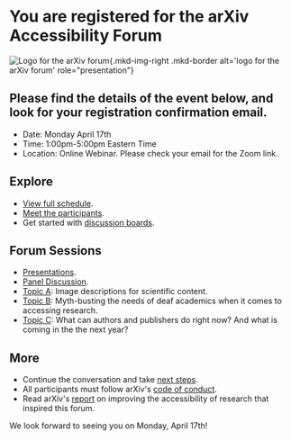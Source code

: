 # You are registered for the arXiv Accessibility Forum

![Logo for the arXiv forum](../../assets/arxiv-lockup-forum-bgcolor.png){.mkd-img-right .mkd-border alt='logo for the arXiv forum' role="presentation"}

## Please find the details of the event below, and look for your registration confirmation email.

- Date: Monday April 17th
- Time: 1:00pm-5:00pm Eastern Time
- Location: Online Webinar. Please check your email for the Zoom link.

## Explore
- [View full schedule](schedule.md).
- [Meet the participants](participants.md).
- Get started with [discussion boards](getting-started.md).

## Forum Sessions
- [Presentations](presentations.md).
- [Panel Discussion](panel.md).
- [Topic A](alt-descriptions.md): Image descriptions for scientific content.
- [Topic B](mythbusting-deaf-needs.md): Myth-busting the needs of deaf academics when it comes to accessing research.
- [Topic C](authoring-and-publishing.md): What can authors and publishers do right now? And what is coming in the the next year?

## More
- Continue the conversation and take [next steps](next-steps.md).
- All participants must follow arXiv's [code of conduct](https://info.arxiv.org/help/policies/code_of_conduct.html#inclusiveness-and-respect).
- Read arXiv's [report](
https://info.arxiv.org/about/accessibility_research_report.html) on improving the accessibility of research that inspired this forum.

We look forward to seeing you on Monday, April 17th!
